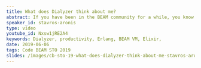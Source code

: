 ```yaml
---
title: What does Dialyzer think about me?
abstract: If you have been in the BEAM community for a while, you know that Dialyzer is a tool with fanatic lovers and haters. In the speaker's personal opinion, however, most of the haters actually like Dialyzer, but absolutely loathe how the tool is treating them. In this talk I will explain how Dialyzer works, with the goal to help you decipher its warnings (or their absence), make it run faster and increase your overall productivity while using it.
speaker_id: stavros-aronis
type: video
youtube_id: Nxsw1jRE2A4
keywords: Dialyzer, productivity, Erlang, BEAM VM, Elixir,
date: 2019-06-06
tags: Code BEAM STO 2019
slides: /images/cb-sto-19-what-does-dialyzer-think-about-me-stavros-aronis-compressed.pdf
---
```


